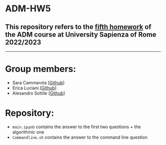 # ADM-HW5

## This repository refers to the [fifth homework](https://github.com/lucamaiano/ADM/tree/master/2022/Homework_5) of the ADM course at University Sapienza of Rome 2022/2023
---
# Group members:
* Sara Cammarota [[Github]()] 
* Erica Luciani [[Github]()]
* Alesandro Sottile [[Github](https://github.com/Sottix99)]
# Repository:
* `main.ipynb` contains the answer to the first two questions + the algorithmic one
* `Commandline.sh` contains the answer to the command line question
